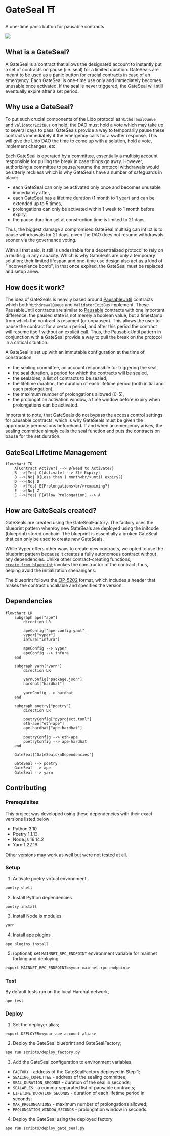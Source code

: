 # GateSeal ⛩️

A one-time panic button for pausable contracts.

![](/assets/monty-python.png)

## What is a GateSeal?

A GateSeal is a contract that allows the designated account to instantly put a set of contracts on pause (i.e. seal) for a limited duration. GateSeals are meant to be used as a panic button for crucial contracts in case of an emergency. Each GateSeal is one-time use only and immediately becomes unusable once activated. If the seal is never triggered, the GateSeal will still eventually expire after a set period.

## Why use a GateSeal?

To put such crucial components of the Lido protocol as `WithdrawalQueue` and `ValidatorExitBus` on hold, the DAO must hold a vote which may take up to several days to pass. GateSeals provide a way to temporarily pause these contracts immediately if the emergency calls for a swifter response. This will give the Lido DAO the time to come up with a solution, hold a vote, implement changes, etc.

Each GateSeal is operated by a committee, essentially a multisig account responsible for pulling the break in case things go awry. However, authorizing a committee to pause/resume the protocol withdrawals would be utterly reckless which is why GateSeals have a number of safeguards in place:
- each GateSeal can only be activated only once and becomes unusable immediately after,
- each GateSeal has a lifetime duration (1 month to 1 year) and can be extended up to 5 times,
- prolongations can only be activated within 1 week to 1 month before expiry,
- the pause duration set at construction time is limited to 21 days.

Thus, the biggest damage a compromised GateSeal multisig can inflict is to pause withdrawals for 21 days, given the DAO does not resume withdrawals sooner via the governance voting.

With all that said, it still is undesirable for a decentralized protocol to rely on a multisig in any capacity. Which is why GateSeals are only a temporary solution; their limited lifespan and one-time use design also act as a kind of "inconvenience bomb", in that once expired, the GateSeal must be replaced and setup anew.

## How does it work?

The idea of GateSeals is heavily based around [PausableUntil](/contracts/test_helpers/SealableMock.vy) contracts which both `WithdrawalQueue` and `ValidatorExitBus` implement. These PausableUntil contracts are similar to [Pausable](https://github.com/OpenZeppelin/openzeppelin-contracts/blob/release-v4.4/contracts/security/Pausable.sol) contracts with one important difference: the paused state is not merely a boolean value, but a timestamp from which the contract is resumed (or unpaused). This allows the user to pause the contract for a certain period, and after this period the contract will resume itself without an explicit call. Thus, the PausableUntil pattern in conjunction with a GateSeal provide a way to pull the break on the protocol in a critical situation.

A GateSeal is set up with an immutable configuration at the time of construction:
- the sealing committee, an account responsible for triggering the seal,
- the seal duration, a period for which the contracts will be sealed,
- the sealables, a list of contracts to be sealed,
- the lifetime duration, the duration of each lifetime period (both initial and each prolongation),
- the maximum number of prolongations allowed (0-5),
- the prolongation activation window, a time window before expiry when prolongations can be activated.

Important to note, that GateSeals do not bypass the access control settings for pausable contracts, which is why GateSeals must be given the appropriate permissions beforehand. If and when an emergency arises, the sealing committee simply calls the seal function and puts the contracts on pause for the set duration.

## GateSeal Lifetime Management

```mermaid
flowchart TD
    A[Contract Active?] --> B{Need to Activate?}
    B -->|Yes| C[Activate] --> Z[💀 Expiry]
    B -->|No| D{Less than 1 month<br/>until expiry?}
    D -->|No| D
    D -->|Yes| E{Prolongations<br/>remaining?}
    E -->|No| Z
    E -->|Yes| F[Allow Prolongation] --> A
```

## How are GateSeals created?

GateSeals are created using the GateSealFactory. The factory uses the blueprint pattern whereby new GateSeals are deployed using the initcode (blueprint) stored onchain. The blueprint is essentially a broken GateSeal that can only be used to create new GateSeals.

While Vyper offers other ways to create new contracts, we opted to use the blueprint pattern because it creates a fully autonomous contract without any dependencies. Unlike other contract-creating functions, [`create_from_blueprint`](https://docs.vyperlang.org/en/stable/built-in-functions.html#chain-interaction) invokes the constructor of the contract, thus, helping avoid the initialization shenanigans.

The blueprint follows the [EIP-5202](https://eips.ethereum.org/EIPS/eip-5202) format, which includes a header that makes the contract uncallable and specifies the version.

## Dependencies

```mermaid
flowchart LR
    subgraph ape["ape"]
        direction LR

        apeConfig["ape-config.yaml"]
        vyper["vyper"]
        infura["infura"]
        
        apeConfig --> vyper
        apeConfig --> infura
    end

    subgraph yarn["yarn"]
        direction LR
        
        yarnConfig["package.json"]
        hardhat["hardhat"]
        
        yarnConfig --> hardhat
    end

    subgraph poetry["poetry"]
        direction LR

        poetryConfig["pyproject.toml"]
        eth-ape["eth-ape"]
        ape-hardhat["ape-hardhat"]

        poetryConfig --> eth-ape
        poetryConfig --> ape-hardhat
    end  

    GateSeal{"GateSeals\nDependencies"}

    GateSeal --> poetry
    GateSeal --> ape
    GateSeal --> yarn
```

## Contributing

### Prerequisites
This project was developed using these dependencies with their exact versions listed below:
- Python 3.10
- Poetry 1.1.13
- Node.js 16.14.2
- Yarn 1.22.19

Other versions may work as well but were not tested at all.

### Setup

1. Activate poetry virtual environment,
```shell
poetry shell
```

2. Install Python dependencies
```shell
poetry install
```

3. Install Node.js modules
```shell
yarn
```

4. Install ape plugins
```shell
ape plugins install .
```

5. (optional) set `MAINNET_RPC_ENDPOINT` environment variable for mainnet forking and deploying
```shell
export MAINNET_RPC_ENDPOINT=<your-mainnet-rpc-endpoint>
```

### Test

By default tests run on the local Hardhat network,
```shell
ape test
```

### Deploy

1. Set the deployer alias;
```shell
export DEPLOYER=<your-ape-account-alias>
```

2. Deploy the GateSeal blueprint and GateSealFactory;
```shell
ape run scripts/deploy_factory.py
```

3. Add the GateSeal configuration to environment variables.
- `FACTORY` - address of the GateSealFactory deployed in Step 1;
- `SEALING_COMMITTEE` - address of the sealing committee;
- `SEAL_DURATION_SECONDS` - duration of the seal in seconds;
- `SEALABLES` - a comma-separated list of pausable contracts;
- `LIFETIME_DURATION_SECONDS` - duration of each lifetime period in seconds;
- `MAX_PROLONGATIONS` - maximum number of prolongations allowed;
- `PROLONGATION_WINDOW_SECONDS` - prolongation window in seconds.

4. Deploy the GateSeal using the deployed factory
```shell
ape run scripts/deploy_gate_seal.py
```
